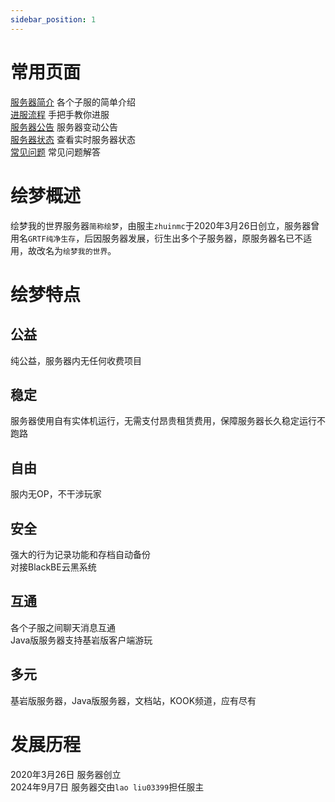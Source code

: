 ```yaml
---
sidebar_position: 1
---
```


# 常用页面
[服务器简介](/servers/) 各个子服的简单介绍  
[进服流程](start) 手把手教你进服  
[服务器公告](notice/2025) 服务器变动公告  
[服务器状态](servers/motd) 查看实时服务器状态  
[常见问题](FAQ) 常见问题解答  

# 绘梦概述
绘梦我的世界服务器`简称绘梦`，由服主`zhuinmc`于2020年3月26日创立，服务器曾用名`GRTF纯净生存`，后因服务器发展，衍生出多个子服务器，原服务器名已不适用，故改名为`绘梦我的世界`。

# 绘梦特点

## 公益
纯公益，服务器内无任何收费项目

## 稳定
服务器使用自有实体机运行，无需支付昂贵租赁费用，保障服务器长久稳定运行不跑路

## 自由
服内无OP，不干涉玩家

## 安全
强大的行为记录功能和存档自动备份  
对接BlackBE云黑系统

## 互通
各个子服之间聊天消息互通  
Java版服务器支持基岩版客户端游玩 

## 多元
基岩版服务器，Java版服务器，文档站，KOOK频道，应有尽有

# 发展历程
2020年3月26日  服务器创立  
2024年9月7日  服务器交由`lao liu03399`担任服主
